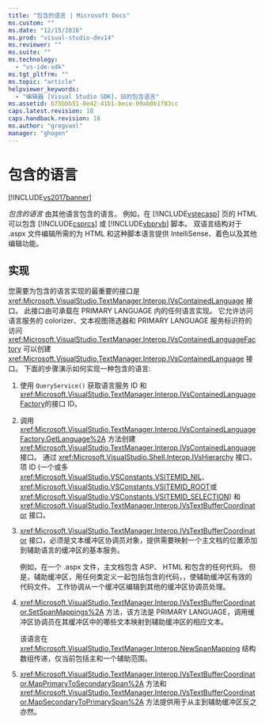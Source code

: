 ```yaml
---
title: "包含的语言 | Microsoft Docs"
ms.custom: ""
ms.date: "12/15/2016"
ms.prod: "visual-studio-dev14"
ms.reviewer: ""
ms.suite: ""
ms.technology: 
  - "vs-ide-sdk"
ms.tgt_pltfrm: ""
ms.topic: "article"
helpviewer_keywords: 
  - "编辑器 [Visual Studio SDK]，旧的包含语言"
ms.assetid: b75bbb51-8e42-41b1-bece-09ab0b1f03cc
caps.latest.revision: 18
caps.handback.revision: 18
ms.author: "gregvanl"
manager: "ghogen"
---
```

# 包含的语言
[!INCLUDE[vs2017banner](../code-quality/includes/vs2017banner.md)]

*包含的语言* 由其他语言包含的语言。  例如，在 [!INCLUDE[vstecasp](../code-quality/includes/vstecasp_md.md)] 页的 HTML 可以包含 [!INCLUDE[csprcs](../data-tools/includes/csprcs_md.md)] 或 [!INCLUDE[vbprvb](../code-quality/includes/vbprvb_md.md)] 脚本。  双语言结构对于 .aspx 文件编辑所需的为 HTML 和这种脚本语言提供 IntelliSense、着色以及其他编辑功能。  
  
## 实现  
 您需要为包含的语言实现的最重要的接口是 <xref:Microsoft.VisualStudio.TextManager.Interop.IVsContainedLanguage> 接口。  此接口由可承载在 PRIMARY LANGUAGE 内的任何语言实现。  它允许访问语言服务的 colorizer、文本视图筛选器和 PRIMARY LANGUAGE 服务标识符的访问  <xref:Microsoft.VisualStudio.TextManager.Interop.IVsContainedLanguageFactory> 可以创建 <xref:Microsoft.VisualStudio.TextManager.Interop.IVsContainedLanguage> 接口。  下面的步骤演示如何实现一种包含的语言:  
  
1.  使用 `QueryService()` 获取语言服务 ID 和 <xref:Microsoft.VisualStudio.TextManager.Interop.IVsContainedLanguageFactory>的接口 ID。  
  
2.  调用 <xref:Microsoft.VisualStudio.TextManager.Interop.IVsContainedLanguageFactory.GetLanguage%2A> 方法创建 <xref:Microsoft.VisualStudio.TextManager.Interop.IVsContainedLanguage> 接口。  通过 <xref:Microsoft.VisualStudio.Shell.Interop.IVsHierarchy> 接口、项 ID \(一个或多 <xref:Microsoft.VisualStudio.VSConstants.VSITEMID_NIL>、 <xref:Microsoft.VisualStudio.VSConstants.VSITEMID_ROOT>或 <xref:Microsoft.VisualStudio.VSConstants.VSITEMID_SELECTION>\) 和 <xref:Microsoft.VisualStudio.TextManager.Interop.IVsTextBufferCoordinator> 接口。  
  
3.  <xref:Microsoft.VisualStudio.TextManager.Interop.IVsTextBufferCoordinator> 接口，必须是文本缓冲区协调员对象，提供需要映射一个主文档的位置添加到辅助语言的缓冲区的基本服务。  
  
     例如，在一个 .aspx 文件，主文档包含 ASP、 HTML 和包含的任何代码。  但是，辅助缓冲区，用任何类定义一起包括包含的代码，，使辅助缓冲区有效的代码文件。  工作协调从一个缓冲区编辑到其他的缓冲区协调员处理。  
  
4.  <xref:Microsoft.VisualStudio.TextManager.Interop.IVsTextBufferCoordinator.SetSpanMappings%2A> 方法，该方法是 PRIMARY LANGUAGE，调用缓冲区协调员在其缓冲区中的哪些文本映射到辅助缓冲区的相应文本。  
  
     该语言在 <xref:Microsoft.VisualStudio.TextManager.Interop.NewSpanMapping> 结构数组传递，仅当前包括主和一个辅助范围。  
  
5.  <xref:Microsoft.VisualStudio.TextManager.Interop.IVsTextBufferCoordinator.MapPrimaryToSecondarySpan%2A> 方法和 <xref:Microsoft.VisualStudio.TextManager.Interop.IVsTextBufferCoordinator.MapSecondaryToPrimarySpan%2A> 方法提供用于从主到辅助缓冲区反之亦然。